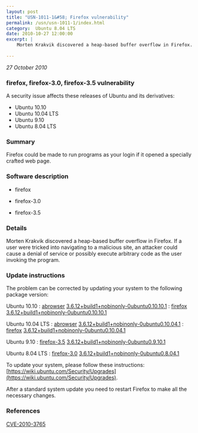 ```yaml
---
layout: post
title: "USN-1011-1&#58; Firefox vulnerability"
permalink: /usn/usn-1011-1/index.html
category:  Ubuntu 8.04 LTS
date: 2010-10-27 12:00:00
excerpt: |
    Morten Krakvik discovered a heap-based buffer overflow in Firefox. If a user were tricked into navigating to a malicious site, an attacker could cause a denial of service or possibly execute arbitrary code as the user invoking the program. 
    
--- 
```

 
 

*27 October 2010*

### firefox, firefox-3.0, firefox-3.5 vulnerability

A security issue affects these releases of Ubuntu and its derivatives:

* Ubuntu 10.10
* Ubuntu 10.04 LTS
* Ubuntu 9.10
* Ubuntu 8.04 LTS

### Summary

Firefox could be made to run programs as your login if it opened a specially crafted web page.

### Software description

* firefox 

* firefox-3.0 

* firefox-3.5 

### Details

Morten Krakvik discovered a heap-based buffer overflow in Firefox. If a user were tricked into navigating to a malicious site, an attacker could cause a denial of service or possibly execute arbitrary code as the user invoking the program. 

### Update instructions

The problem can be corrected by updating your system to the following package version:

Ubuntu 10.10
 : [abrowser](https://launchpad.net/ubuntu/+source/firefox) <span> [3.6.12+build1+nobinonly-0ubuntu0.10.10.1](https://launchpad.net/ubuntu/+source/firefox/3.6.12+build1+nobinonly-0ubuntu0.10.10.1) </span> 
 : [firefox](https://launchpad.net/ubuntu/+source/firefox) <span> [3.6.12+build1+nobinonly-0ubuntu0.10.10.1](https://launchpad.net/ubuntu/+source/firefox/3.6.12+build1+nobinonly-0ubuntu0.10.10.1) </span> 

Ubuntu 10.04 LTS
 : [abrowser](https://launchpad.net/ubuntu/+source/firefox) <span> [3.6.12+build1+nobinonly-0ubuntu0.10.04.1](https://launchpad.net/ubuntu/+source/firefox/3.6.12+build1+nobinonly-0ubuntu0.10.04.1) </span> 
 : [firefox](https://launchpad.net/ubuntu/+source/firefox) <span> [3.6.12+build1+nobinonly-0ubuntu0.10.04.1](https://launchpad.net/ubuntu/+source/firefox/3.6.12+build1+nobinonly-0ubuntu0.10.04.1) </span> 

Ubuntu 9.10
 : [firefox-3.5](https://launchpad.net/ubuntu/+source/firefox-3.5) <span> [3.6.12+build1+nobinonly-0ubuntu0.9.10.1](https://launchpad.net/ubuntu/+source/firefox-3.5/3.6.12+build1+nobinonly-0ubuntu0.9.10.1) </span> 

Ubuntu 8.04 LTS
 : [firefox-3.0](https://launchpad.net/ubuntu/+source/firefox-3.0) <span> [3.6.12+build1+nobinonly-0ubuntu0.8.04.1](https://launchpad.net/ubuntu/+source/firefox-3.0/3.6.12+build1+nobinonly-0ubuntu0.8.04.1) </span> 

To update your system, please follow these instructions: [https://wiki.ubuntu.com/Security/Upgrades](https://wiki.ubuntu.com/Security/Upgrades).

After a standard system update you need to restart Firefox to make all the necessary changes. 

### References

 
 [CVE-2010-3765](http://people.ubuntu.com/~ubuntu-security/cve/CVE-2010-3765)
 

